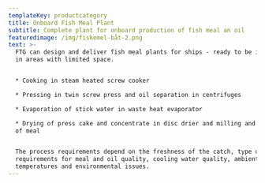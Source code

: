 ```yaml
---
templateKey: productcategory
title: Onboard Fish Meal Plant
subtitle: Complete plant for onboard production of fish meal an oil
featuredimage: /img/fiskemel-båt-2.png
text: >-
  FTG can design and deliver fish meal plants for ships - ready to be installed
  in areas with limited space. 


  * Cooking in steam heated screw cooker

  * Pressing in twin screw press and oil separation in centrifuges

  * Evaporation of stick water in waste heat evaporator

  * Drying of press cake and concentrate in disc drier and milling and cooling
  of meal


  The process requirements depend on the freshness of the catch, type of fish,
  requirements for meal and oil quality, cooling water quality, ambient
  temperatures and environmental issues.
---
```


